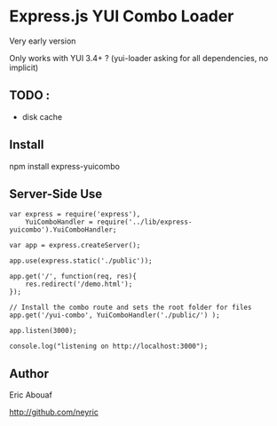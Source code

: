 # Express.js YUI Combo Loader

Very early version

Only works with YUI 3.4+ ? (yui-loader asking for all dependencies, no implicit)

## TODO :

 * disk cache

## Install

   npm install express-yuicombo

## Server-Side Use

    var express = require('express'), 
        YuiComboHandler = require('../lib/express-yuicombo').YuiComboHandler;
    
    var app = express.createServer();
    
    app.use(express.static('./public'));
    
    app.get('/', function(req, res){
        res.redirect('/demo.html');
    });
    
    // Install the combo route and sets the root folder for files
    app.get('/yui-combo', YuiComboHandler('./public/') );
    
    app.listen(3000);
    
    console.log("listening on http://localhost:3000");
    

## Author

Eric Abouaf

http://github.com/neyric

